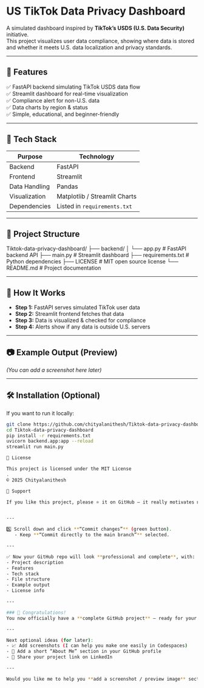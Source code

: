 # US TikTok Data Privacy Dashboard  

A simulated dashboard inspired by **TikTok’s USDS (U.S. Data Security)** initiative.  
This project visualizes user data compliance, showing where data is stored and whether it meets U.S. data localization and privacy standards.  

---

## 🚀 Features  
✅ FastAPI backend simulating TikTok USDS data flow  
✅ Streamlit dashboard for real-time visualization  
✅ Compliance alert for non-U.S. data  
✅ Data charts by region & status  
✅ Simple, educational, and beginner-friendly  

---

## 🧠 Tech Stack  
| Purpose | Technology |
|----------|-------------|
| Backend | FastAPI |
| Frontend | Streamlit |
| Data Handling | Pandas |
| Visualization | Matplotlib / Streamlit Charts |
| Dependencies | Listed in `requirements.txt` |

---

## 📁 Project Structure
Tiktok-data-privacy-dashboard/
├── backend/
│ └── app.py # FastAPI backend API
├── main.py # Streamlit dashboard
├── requirements.txt # Python dependencies
├── LICENSE # MIT open source license
└── README.md # Project documentation


---

## 🧩 How It Works  
- **Step 1:** FastAPI serves simulated TikTok user data  
- **Step 2:** Streamlit frontend fetches that data  
- **Step 3:** Data is visualized & checked for compliance  
- **Step 4:** Alerts show if any data is outside U.S. servers  

---

## 📷 Example Output (Preview)
*(You can add a screenshot here later)*  


---

## 🛠️ Installation (Optional)
If you want to run it locally:  
```bash
git clone https://github.com/chityalanithesh/Tiktok-data-privacy-dashboard.git
cd Tiktok-data-privacy-dashboard
pip install -r requirements.txt
uvicorn backend.app:app --reload
streamlit run main.py

📜 License

This project is licensed under the MIT License
.
© 2025 Chityalanithesh

🌟 Support

If you like this project, please ⭐ it on GitHub — it really motivates me!


---

5️⃣ Scroll down and click **“Commit changes”** (green button).  
   - Keep **“Commit directly to the main branch”** selected.  

---

✅ Now your GitHub repo will look **professional and complete**, with:
- Project description  
- Features  
- Tech stack  
- File structure  
- Example output  
- License info  

---

### 🎉 Congratulations!
You now officially have a **complete GitHub project** — ready for your portfolio, resume, or internship applications!  

---

Next optional ideas (for later):
- 📈 Add screenshots (I can help you make one easily in Codespaces)
- 🧠 Add a short “About Me” section in your GitHub profile
- 🚀 Share your project link on LinkedIn

---

Would you like me to help you **add a screenshot / preview image** section next (so your repo looks even more professional)?



